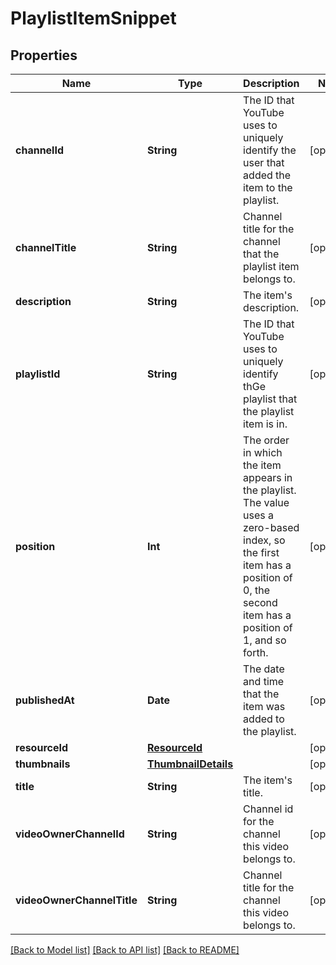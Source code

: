 # PlaylistItemSnippet

## Properties
Name | Type | Description | Notes
------------ | ------------- | ------------- | -------------
**channelId** | **String** | The ID that YouTube uses to uniquely identify the user that added the item to the playlist. | [optional] 
**channelTitle** | **String** | Channel title for the channel that the playlist item belongs to. | [optional] 
**description** | **String** | The item&#39;s description. | [optional] 
**playlistId** | **String** | The ID that YouTube uses to uniquely identify thGe playlist that the playlist item is in. | [optional] 
**position** | **Int** | The order in which the item appears in the playlist. The value uses a zero-based index, so the first item has a position of 0, the second item has a position of 1, and so forth. | [optional] 
**publishedAt** | **Date** | The date and time that the item was added to the playlist. | [optional] 
**resourceId** | [**ResourceId**](ResourceId.md) |  | [optional] 
**thumbnails** | [**ThumbnailDetails**](ThumbnailDetails.md) |  | [optional] 
**title** | **String** | The item&#39;s title. | [optional] 
**videoOwnerChannelId** | **String** | Channel id for the channel this video belongs to. | [optional] 
**videoOwnerChannelTitle** | **String** | Channel title for the channel this video belongs to. | [optional] 

[[Back to Model list]](../README.md#documentation-for-models) [[Back to API list]](../README.md#documentation-for-api-endpoints) [[Back to README]](../README.md)


